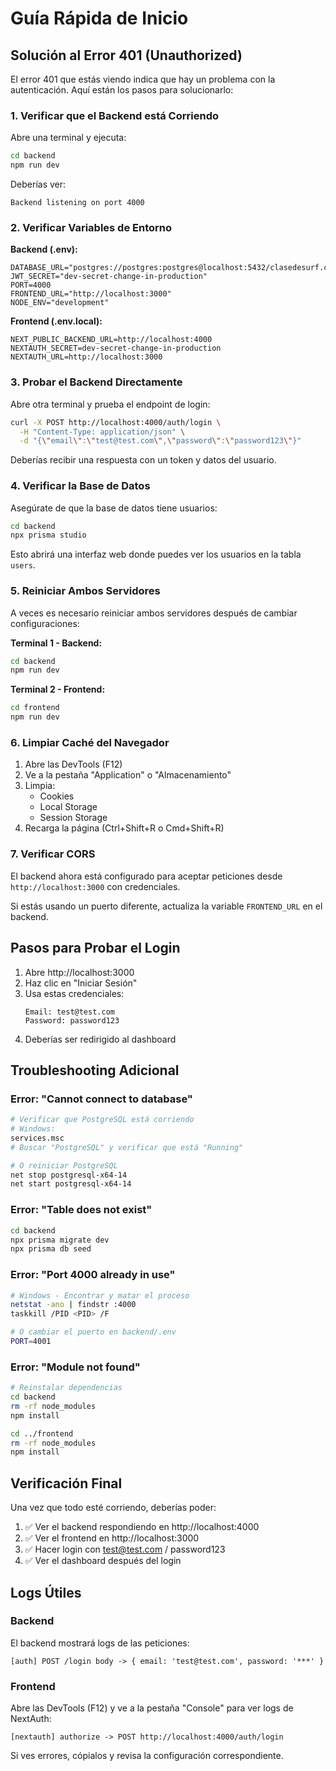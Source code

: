 # Guía Rápida de Inicio

## Solución al Error 401 (Unauthorized)

El error 401 que estás viendo indica que hay un problema con la autenticación. Aquí están los pasos para solucionarlo:

### 1. Verificar que el Backend está Corriendo

Abre una terminal y ejecuta:

```bash
cd backend
npm run dev
```

Deberías ver:
```
Backend listening on port 4000
```

### 2. Verificar Variables de Entorno

**Backend (.env):**
```env
DATABASE_URL="postgres://postgres:postgres@localhost:5432/clasedesurf.com"
JWT_SECRET="dev-secret-change-in-production"
PORT=4000
FRONTEND_URL="http://localhost:3000"
NODE_ENV="development"
```

**Frontend (.env.local):**
```env
NEXT_PUBLIC_BACKEND_URL=http://localhost:4000
NEXTAUTH_SECRET=dev-secret-change-in-production
NEXTAUTH_URL=http://localhost:3000
```

### 3. Probar el Backend Directamente

Abre otra terminal y prueba el endpoint de login:

```bash
curl -X POST http://localhost:4000/auth/login \
  -H "Content-Type: application/json" \
  -d "{\"email\":\"test@test.com\",\"password\":\"password123\"}"
```

Deberías recibir una respuesta con un token y datos del usuario.

### 4. Verificar la Base de Datos

Asegúrate de que la base de datos tiene usuarios:

```bash
cd backend
npx prisma studio
```

Esto abrirá una interfaz web donde puedes ver los usuarios en la tabla `users`.

### 5. Reiniciar Ambos Servidores

A veces es necesario reiniciar ambos servidores después de cambiar configuraciones:

**Terminal 1 - Backend:**
```bash
cd backend
npm run dev
```

**Terminal 2 - Frontend:**
```bash
cd frontend
npm run dev
```

### 6. Limpiar Caché del Navegador

1. Abre las DevTools (F12)
2. Ve a la pestaña "Application" o "Almacenamiento"
3. Limpia:
   - Cookies
   - Local Storage
   - Session Storage
4. Recarga la página (Ctrl+Shift+R o Cmd+Shift+R)

### 7. Verificar CORS

El backend ahora está configurado para aceptar peticiones desde `http://localhost:3000` con credenciales.

Si estás usando un puerto diferente, actualiza la variable `FRONTEND_URL` en el backend.

## Pasos para Probar el Login

1. Abre http://localhost:3000
2. Haz clic en "Iniciar Sesión"
3. Usa estas credenciales:
   ```
   Email: test@test.com
   Password: password123
   ```
4. Deberías ser redirigido al dashboard

## Troubleshooting Adicional

### Error: "Cannot connect to database"

```bash
# Verificar que PostgreSQL está corriendo
# Windows:
services.msc
# Buscar "PostgreSQL" y verificar que está "Running"

# O reiniciar PostgreSQL
net stop postgresql-x64-14
net start postgresql-x64-14
```

### Error: "Table does not exist"

```bash
cd backend
npx prisma migrate dev
npx prisma db seed
```

### Error: "Port 4000 already in use"

```bash
# Windows - Encontrar y matar el proceso
netstat -ano | findstr :4000
taskkill /PID <PID> /F

# O cambiar el puerto en backend/.env
PORT=4001
```

### Error: "Module not found"

```bash
# Reinstalar dependencias
cd backend
rm -rf node_modules
npm install

cd ../frontend
rm -rf node_modules
npm install
```

## Verificación Final

Una vez que todo esté corriendo, deberías poder:

1. ✅ Ver el backend respondiendo en http://localhost:4000
2. ✅ Ver el frontend en http://localhost:3000
3. ✅ Hacer login con test@test.com / password123
4. ✅ Ver el dashboard después del login

## Logs Útiles

### Backend
El backend mostrará logs de las peticiones:
```
[auth] POST /login body -> { email: 'test@test.com', password: '***' }
```

### Frontend
Abre las DevTools (F12) y ve a la pestaña "Console" para ver logs de NextAuth:
```
[nextauth] authorize -> POST http://localhost:4000/auth/login
```

Si ves errores, cópialos y revisa la configuración correspondiente.
